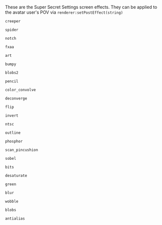 These are the Super Secret Settings screen effects. They can be applied to the avatar user's POV via <code>renderer:setPostEffect(string)</code>

<code>creeper</code>

<code>spider</code>

<code>notch</code>

<code>fxaa</code>

<code>art</code>

<code>bumpy</code>

<code>blobs2</code>

<code>pencil</code>

<code>color_convolve</code>

<code>deconverge</code>

<code>flip</code>

<code>invert</code>

<code>ntsc</code>

<code>outline</code>

<code>phosphor</code>

<code>scan_pincushion</code>

<code>sobel</code>

<code>bits</code>

<code>desaturate</code>

<code>green</code>

<code>blur</code>

<code>wobble</code>

<code>blobs</code>

<code>antialias</code>